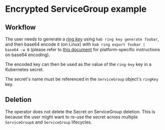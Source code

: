 # Encrypted ServiceGroup example

## Workflow

The user needs to generate a [ring
key](https://www.habitat.sh/docs/run-packages-security/) using `hab ring key generate foobar`, and then base64
encode it (on Linux) with `hab ring export foobar | base64 -w 0` (please refer to
[this
document](https://kubernetes.io/docs/concepts/configuration/secret/#creating-a-secret-manually)
for platform-specific instructions on base64 encoding).

The encoded key can then be used as the value of the `ring-key` key in a Kubernetes
secret.

The secret's name must be referenced in the `ServiceGroup` object's `ringKey`
key.

## Deletion

The operator does not delete the Secret on ServiceGroup deletion. This is
because the user might want to re-use the secret across multiple
`ServiceGroup`s and `ServiceGroup` lifecycles.
